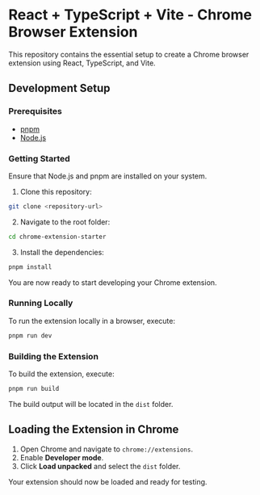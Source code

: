 # React + TypeScript + Vite - Chrome Browser Extension

This repository contains the essential setup to create a Chrome browser extension using React, TypeScript, and Vite.

## Development Setup

### Prerequisites

- [pnpm](https://pnpm.io/installation)
- [Node.js](https://nodejs.org/)

### Getting Started

Ensure that Node.js and pnpm are installed on your system.

1. Clone this repository:

```sh
git clone <repository-url>
```

2. Navigate to the root folder:

```sh
cd chrome-extension-starter
```

3. Install the dependencies:

```sh
pnpm install
```

You are now ready to start developing your Chrome extension.

### Running Locally

To run the extension locally in a browser, execute:

```sh
pnpm run dev
```

### Building the Extension

To build the extension, execute:

```sh
pnpm run build
```

The build output will be located in the `dist` folder.

## Loading the Extension in Chrome

1. Open Chrome and navigate to `chrome://extensions`.
2. Enable **Developer mode**.
3. Click **Load unpacked** and select the `dist` folder.

Your extension should now be loaded and ready for testing.
